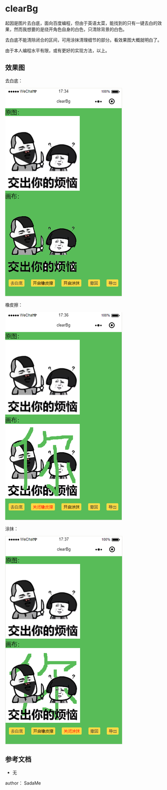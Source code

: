 clearBg
=======

起因是图片去白底，面向百度编程，但由于英语太菜，能找到的只有一键去白的效果，然而我想要的是绕开角色自身的白色，只清除背景的白色。

去白底不能清除闭合的区间，可用涂抹清理细节的部分。看效果图大概就明白了。

由于本人编程水平有限，或有更好的实现方法，以上。

效果图
------

去白底：

![Image text](https://github.com/dk130120110/clearBg/blob/master/assets/clear.png?raw=true)

橡皮擦：

![Image text](https://github.com/dk130120110/clearBg/blob/master/assets/rubber.png?raw=true)

涂抹：

![Image text](https://github.com/dk130120110/clearBg/blob/master/assets/paint.png?raw=true)

参考文档
--------

-	无

author： SadaMe
